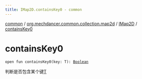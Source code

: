 ```yaml
---
title: IMap2D.containsKey0 - common
---
```


[common](../../index.html) / [org.mechdancer.common.collection.map2d](../index.html) / [IMap2D](index.html) / [containsKey0](./contains-key0.html)

# containsKey0

`open fun containsKey0(key: T): `[`Boolean`](https://kotlinlang.org/api/latest/jvm/stdlib/kotlin/-boolean/index.html)

判断是否包含某个键[T](index.html#T)

